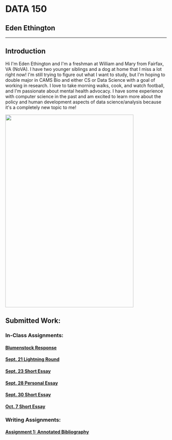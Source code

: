 # DATA 150

## Eden Ethington
---

## Introduction
Hi I'm Eden Ethington and I'm a freshman at William and Mary from Fairfax, VA (NoVA). I have two younger siblings and a dog at home that I miss a lot right now! I'm still trying to figure out what I want to study, but I'm hoping to double major in CAMS Bio and either CS or Data Science with a goal of working in research. I love to take morning walks, cook, and watch football, and I'm passionate about mental health advocacy. I have some experience with computer science in the past and am excited to learn more about the policy and human development aspects of data science/analysis because it's a completely new topic to me!

<img src="DSC_0003-Edit.jpg" width="400" height="600">

## Submitted Work:

### In-Class Assignments:

#### [Blumenstock Response](Blumenstock_Response.md)
#### [Sept. 21 Lightning Round](Sept_21_In_Class.md)
#### [Sept. 23 Short Essay](Sept_23_In_Class.md)
#### [Sept. 28 Personal Essay](Sept_28_In_Class.md)
#### [Sept. 30 Short Essay](Sept_30_In_Class.md)
#### [Oct. 7 Short Essay](Oct_7_In_Class.md)

### Writing Assignments:

#### [Assignment 1: Annotated Bibliography](A1_Annotated_Bibliography.md)
